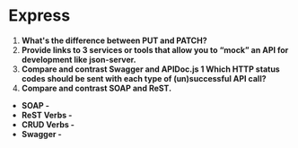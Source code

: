 # Express
1. **What's the difference between PUT and PATCH?**
1. **Provide links to 3 services or tools that allow you to “mock” an API for development like json-server.**
1. **Compare and contrast Swagger and APIDoc.js 1 Which HTTP status codes should be sent with each type of (un)successful API call?**
1. **Compare and contrast SOAP and ReST.**



- **SOAP -** 
- **ReST Verbs -**
- **CRUD Verbs -**
- **Swagger -**
